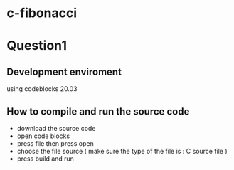 # c-fibonacci

# Question1

## Development enviroment 
using codeblocks 20.03

## How to compile and run the source code 
- download the source code 
- open code blocks 
- press file then press open 
- choose the file source ( make sure the type of the file is : C source file )
- press build and run 

